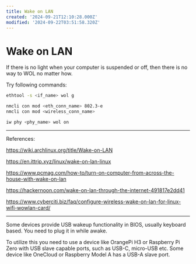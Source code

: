 ```yaml
---
title: Wake on LAN
created: '2024-09-21T12:10:28.000Z'
modified: '2024-09-22T03:51:58.320Z'
---
```


# Wake on LAN

If there is no light when your computer is suspended or off, then there is no way to WOL no matter how.

Try following commands:
```bash
ethtool -s <if_name> wol g

nmcli con mod <eth_conn_name> 802.3-e
nmcli con mod <wireless_conn_name>

iw phy <phy_name> wol on
```
---

References:

https://wiki.archlinux.org/title/Wake-on-LAN

https://en.ittrip.xyz/linux/wake-on-lan-linux

https://www.pcmag.com/how-to/turn-on-computer-from-across-the-house-with-wake-on-lan

https://hackernoon.com/wake-on-lan-through-the-internet-491817e2dd41

https://www.cyberciti.biz/faq/configure-wireless-wake-on-lan-for-linux-wifi-wowlan-card/

---

Some devices provide USB wakeup functionality in BIOS, usually keyboard based. You need to plug it in while awake.

To utilize this you need to use a device like OrangePi H3 or Raspberry Pi Zero with USB slave capable ports, such as USB-C, micro-USB etc. Some device like OneCloud or Raspberry Model A has a USB-A slave port.
